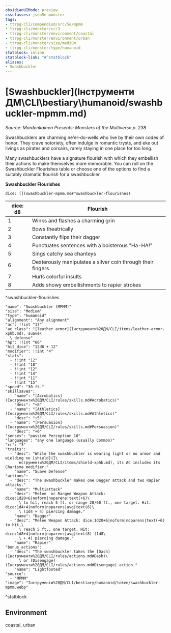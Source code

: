```yaml
---
obsidianUIMode: preview
cssclasses: json5e-monster
tags:
- ttrpg-cli/compendium/src/5e/mpmm
- ttrpg-cli/monster/cr/3
- ttrpg-cli/monster/environment/coastal
- ttrpg-cli/monster/environment/urban
- ttrpg-cli/monster/size/medium
- ttrpg-cli/monster/type/humanoid
statblock: inline
statblock-link: "#^statblock"
aliases:
- Swashbuckler
---
```

# [Swashbuckler](Інструменти ДМ\CLI\bestiary\humanoid/swashbuckler-mpmm.md)
*Source: Mordenkainen Presents: Monsters of the Multiverse p. 238*  

Swashbucklers are charming ne'er-do-wells who live by their own codes of honor. They crave notoriety, often indulge in romantic trysts, and eke out livings as pirates and corsairs, rarely staying in one place for too long.

Many swashbucklers have a signature flourish with which they embellish their actions to make themselves more memorable. You can roll on the Swashbuckler Flourishes table or choose one of the options to find a suitably dramatic flourish for a swashbuckler.

**Swashbuckler Flourishes**

`dice: [](swashbuckler-mpmm.md#^swashbuckler-flourishes)`

| dice: d8 | Flourish |
|----------|----------|
| 1 | Winks and flashes a charming grin |
| 2 | Bows theatrically |
| 3 | Constantly flips their dagger |
| 4 | Punctuates sentences with a boisterous "Ha-HA!" |
| 5 | Sings catchy sea chanteys |
| 6 | Dexterously manipulates a silver coin through their fingers |
| 7 | Hurls colorful insults |
| 8 | Adds showy embellishments to rapier strokes |
^swashbuckler-flourishes

```statblock
"name": "Swashbuckler (MPMM)"
"size": "Medium"
"type": "humanoid"
"alignment": "Any alignment"
"ac": !!int "17"
"ac_class": "[leather armor](Інструменти%20ДМ/CLI/items/leather-armor-xphb.md), suave\
  \ defense"
"hp": !!int "66"
"hit_dice": "12d8 + 12"
"modifier": !!int "4"
"stats":
  - !!int "12"
  - !!int "18"
  - !!int "12"
  - !!int "14"
  - !!int "11"
  - !!int "15"
"speed": "30 ft."
"skillsaves":
  - "name": "[Acrobatics](Інструменти%20ДМ/CLI/rules/skills.md#Acrobatics)"
    "desc": "+8"
  - "name": "[Athletics](Інструменти%20ДМ/CLI/rules/skills.md#Athletics)"
    "desc": "+5"
  - "name": "[Persuasion](Інструменти%20ДМ/CLI/rules/skills.md#Persuasion)"
    "desc": "+6"
"senses": "passive Perception 10"
"languages": "any one language (usually Common)"
"cr": "3"
"traits":
  - "desc": "While the swashbuckler is wearing light or no armor and wielding no [shield](І\
      нструменти%20ДМ/CLI/items/shield-xphb.md), its AC includes its Charisma modifier."
    "name": "Suave Defense"
"actions":
  - "desc": "The swashbuckler makes one Dagger attack and two Rapier attacks."
    "name": "Multiattack"
  - "desc": "Melee  or Ranged Weapon Attack: dice:1d20+6|noform|noparens|text(+6)\
      \ to hit, reach 5 ft. or range 20/60 ft., one target. Hit: dice:1d4+4|noform|noparens|avg|text(6)\
      \ (1d4 + 4) piercing damage."
    "name": "Dagger"
  - "desc": "Melee Weapon Attack: dice:1d20+6|noform|noparens|text(+6) to hit,\
      \ reach 5 ft., one target. Hit: dice:1d8+4|noform|noparens|avg|text(8) (1d8\
      \ + 4) piercing damage."
    "name": "Rapier"
"bonus_actions":
  - "desc": "The swashbuckler takes the [Dash](Інструменти%20ДМ/CLI/rules/actions.md#Dash)\
      \ or [Disengage](Інструменти%20ДМ/CLI/rules/actions.md#Disengage) action."
    "name": "Lightfooted"
"source":
  - "MPMM"
"image": "Інструменти%20ДМ/CLI/bestiary/humanoid/token/swashbuckler-mpmm.webp"
```
^statblock

## Environment

coastal, urban